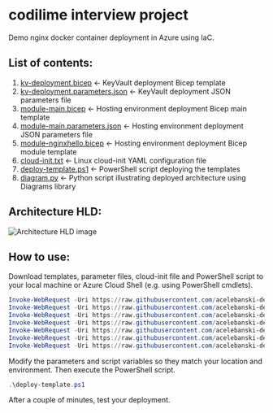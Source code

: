 # **codilime interview project**
Demo nginx docker container deployment in Azure using IaC.

## List of contents:
1. [kv-deployment.bicep](https://raw.githubusercontent.com/acelebanski-dev/codilime-interview-project/main/kv-deployment.bicep) <- KeyVault deployment Bicep template
2. [kv-deployment.parameters.json](https://raw.githubusercontent.com/acelebanski-dev/codilime-interview-project/main/kv-deployment.parameters.json) <- KeyVault deployment JSON parameters file
3. [module-main.bicep](https://raw.githubusercontent.com/acelebanski-dev/codilime-interview-project/main/module-main.bicep) <- Hosting environment deployment Bicep main template
4. [module-main.parameters.json](https://raw.githubusercontent.com/acelebanski-dev/codilime-interview-project/main/module-main.parameters.json) <- Hosting environment deployment JSON parameters file
5. [module-nginxhello.bicep](https://raw.githubusercontent.com/acelebanski-dev/codilime-interview-project/main/module-nginxhello.bicep) <- Hosting environment deployment Bicep module template
6. [cloud-init.txt](https://raw.githubusercontent.com/acelebanski-dev/codilime-interview-project/main/cloud-init.txt) <- Linux cloud-init YAML configuration file
7. [deploy-template.ps1](https://raw.githubusercontent.com/acelebanski-dev/codilime-interview-project/main/deploy-template.ps1) <- PowerShell script deploying the templates
8. [diagram.py](https://raw.githubusercontent.com/acelebanski-dev/codilime-interview-project/main/diagram.py) <- Python script illustrating deployed architecture using Diagrams library

## Architecture HLD:
![Architecture HLD image](https://github.com/acelebanski-dev/codilime-interview-project/blob/main/nginx-hello-diagram.png?raw=true)

## How to use:

Download templates, parameter files, cloud-init file and PowerShell script to your local machine or Azure Cloud Shell (e.g. using PowerShell cmdlets).

```powershell
Invoke-WebRequest -Uri https://raw.githubusercontent.com/acelebanski-dev/codilime-interview-project/main/kv-deployment.bicep -OutFile kv-deployment.bicep
Invoke-WebRequest -Uri https://raw.githubusercontent.com/acelebanski-dev/codilime-interview-project/main/kv-deployment.parameters.json -OutFile kv-deployment.parameters.json
Invoke-WebRequest -Uri https://raw.githubusercontent.com/acelebanski-dev/codilime-interview-project/main/module-main.bicep -OutFile module-main.bicep
Invoke-WebRequest -Uri https://raw.githubusercontent.com/acelebanski-dev/codilime-interview-project/main/module-main.parameters.json -OutFile module-main.parameters.json
Invoke-WebRequest -Uri https://raw.githubusercontent.com/acelebanski-dev/codilime-interview-project/main/module-nginxhello.bicep -OutFile module-nginxhello.bicep
Invoke-WebRequest -Uri https://raw.githubusercontent.com/acelebanski-dev/codilime-interview-project/main/cloud-init.txt -OutFile cloud-init.txt
Invoke-WebRequest -Uri https://raw.githubusercontent.com/acelebanski-dev/codilime-interview-project/main/deploy-template.ps1 -OutFile deploy-template.ps1
```

Modify the parameters and script variables so they match your location and environment. Then execute the PowerShell script.

```powershell
.\deploy-template.ps1
```

After a couple of minutes, test your deployment.